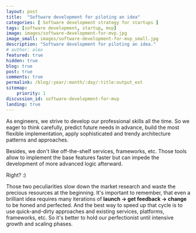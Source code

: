 ```yaml
---
layout: post
title:  "Software development for piloting an idea"
categories: [ Software development strategy for startups ]
tags: [software development, startup, mvp]
image: images/software-development-for-mvp.jpg
image_small: images/software-development-for-mvp_small.jpg
description: "Software development for piloting an idea."
# author: alex
featured: true
hidden: true
blog: true
post: true
comments: true
permalink: /blog/:year/:month/:day/:title:output_ext
sitemap:
    priority: 1
discussion_id: software-development-for-mvp
landing: true
---
```


As engineers, we strive to develop our professional skills all the time. So we eager to think carefully, predict future needs in advance, build the most flexible implementation, apply sophisticated and trendy architecture patterns and approaches.

Besides, we don't like off-the-shelf services, frameworks, etc. Those tools allow to implement the base features faster but can impede the development of more advanced logic afterward.

Right? :)

Those two peculiarities slow down the market research and waste the precious resources at the beginning. It's important to remember, that even a brilliant idea requires many iterations of **launch -> get feedback -> change** to be honed and perfected. And the best way to speed up that cycle is to use quick-and-dirty approaches and existing services, platforms, frameworks, etc. So it's better to hold our perfectionist until intensive growth and scaling phases.